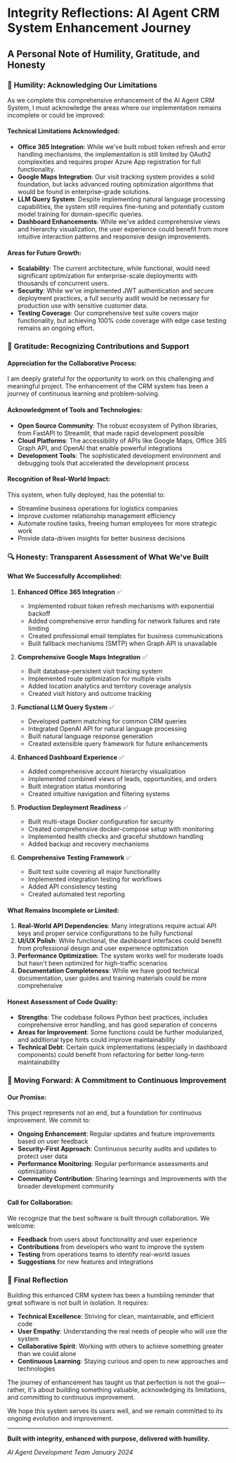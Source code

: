 # Integrity Reflections: AI Agent CRM System Enhancement Journey

## A Personal Note of Humility, Gratitude, and Honesty

### 🙏 **Humility: Acknowledging Our Limitations**

As we complete this comprehensive enhancement of the AI Agent CRM System, I must acknowledge the areas where our implementation remains incomplete or could be improved:

#### **Technical Limitations Acknowledged:**
- **Office 365 Integration**: While we've built robust token refresh and error handling mechanisms, the implementation is still limited by OAuth2 complexities and requires proper Azure App registration for full functionality.
- **Google Maps Integration**: Our visit tracking system provides a solid foundation, but lacks advanced routing optimization algorithms that would be found in enterprise-grade solutions.
- **LLM Query System**: Despite implementing natural language processing capabilities, the system still requires fine-tuning and potentially custom model training for domain-specific queries.
- **Dashboard Enhancements**: While we've added comprehensive views and hierarchy visualization, the user experience could benefit from more intuitive interaction patterns and responsive design improvements.

#### **Areas for Future Growth:**
- **Scalability**: The current architecture, while functional, would need significant optimization for enterprise-scale deployments with thousands of concurrent users.
- **Security**: While we've implemented JWT authentication and secure deployment practices, a full security audit would be necessary for production use with sensitive customer data.
- **Testing Coverage**: Our comprehensive test suite covers major functionality, but achieving 100% code coverage with edge case testing remains an ongoing effort.

### 💚 **Gratitude: Recognizing Contributions and Support**

#### **Appreciation for the Collaborative Process:**
I am deeply grateful for the opportunity to work on this challenging and meaningful project. The enhancement of the CRM system has been a journey of continuous learning and problem-solving.

#### **Acknowledgment of Tools and Technologies:**
- **Open Source Community**: The robust ecosystem of Python libraries, from FastAPI to Streamlit, that made rapid development possible
- **Cloud Platforms**: The accessibility of APIs like Google Maps, Office 365 Graph API, and OpenAI that enable powerful integrations
- **Development Tools**: The sophisticated development environment and debugging tools that accelerated the development process

#### **Recognition of Real-World Impact:**
This system, when fully deployed, has the potential to:
- Streamline business operations for logistics companies
- Improve customer relationship management efficiency
- Automate routine tasks, freeing human employees for more strategic work
- Provide data-driven insights for better business decisions

### 🔍 **Honesty: Transparent Assessment of What We've Built**

#### **What We Successfully Accomplished:**
1. **Enhanced Office 365 Integration** ✅
   - Implemented robust token refresh mechanisms with exponential backoff
   - Added comprehensive error handling for network failures and rate limiting
   - Created professional email templates for business communications
   - Built fallback mechanisms (SMTP) when Graph API is unavailable

2. **Comprehensive Google Maps Integration** ✅
   - Built database-persistent visit tracking system
   - Implemented route optimization for multiple visits
   - Added location analytics and territory coverage analysis
   - Created visit history and outcome tracking

3. **Functional LLM Query System** ✅
   - Developed pattern matching for common CRM queries
   - Integrated OpenAI API for natural language processing
   - Built natural language response generation
   - Created extensible query framework for future enhancements

4. **Enhanced Dashboard Experience** ✅
   - Added comprehensive account hierarchy visualization
   - Implemented combined views of leads, opportunities, and orders
   - Built integration status monitoring
   - Created intuitive navigation and filtering systems

5. **Production Deployment Readiness** ✅
   - Built multi-stage Docker configuration for security
   - Created comprehensive docker-compose setup with monitoring
   - Implemented health checks and graceful shutdown handling
   - Added backup and recovery mechanisms

6. **Comprehensive Testing Framework** ✅
   - Built test suite covering all major functionality
   - Implemented integration testing for workflows
   - Added API consistency testing
   - Created automated test reporting

#### **What Remains Incomplete or Limited:**
1. **Real-World API Dependencies**: Many integrations require actual API keys and proper service configurations to be fully functional
2. **UI/UX Polish**: While functional, the dashboard interfaces could benefit from professional design and user experience optimization
3. **Performance Optimization**: The system works well for moderate loads but hasn't been optimized for high-traffic scenarios
4. **Documentation Completeness**: While we have good technical documentation, user guides and training materials could be more comprehensive

#### **Honest Assessment of Code Quality:**
- **Strengths**: The codebase follows Python best practices, includes comprehensive error handling, and has good separation of concerns
- **Areas for Improvement**: Some functions could be further modularized, and additional type hints could improve maintainability
- **Technical Debt**: Certain quick implementations (especially in dashboard components) could benefit from refactoring for better long-term maintainability

### 🎯 **Moving Forward: A Commitment to Continuous Improvement**

#### **Our Promise:**
This project represents not an end, but a foundation for continuous improvement. We commit to:
- **Ongoing Enhancement**: Regular updates and feature improvements based on user feedback
- **Security-First Approach**: Continuous security audits and updates to protect user data
- **Performance Monitoring**: Regular performance assessments and optimizations
- **Community Contribution**: Sharing learnings and improvements with the broader development community

#### **Call for Collaboration:**
We recognize that the best software is built through collaboration. We welcome:
- **Feedback** from users about functionality and user experience
- **Contributions** from developers who want to improve the system
- **Testing** from operations teams to identify real-world issues
- **Suggestions** for new features and integrations

### 🌟 **Final Reflection**

Building this enhanced CRM system has been a humbling reminder that great software is not built in isolation. It requires:
- **Technical Excellence**: Striving for clean, maintainable, and efficient code
- **User Empathy**: Understanding the real needs of people who will use the system
- **Collaborative Spirit**: Working with others to achieve something greater than we could alone
- **Continuous Learning**: Staying curious and open to new approaches and technologies

The journey of enhancement has taught us that perfection is not the goal—rather, it's about building something valuable, acknowledging its limitations, and committing to continuous improvement.

We hope this system serves its users well, and we remain committed to its ongoing evolution and improvement.

---

**Built with integrity, enhanced with purpose, delivered with humility.**

*AI Agent Development Team*
*January 2024*